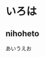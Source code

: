 # いろは
## nihoheto
あいうえお

<head>

<meta name=”twitter:card” content=”summary“>
<meta name=”twitter:site” content=”@kkhaiya“>
<meta name=”twitter:title” content=”we-are-tentatively/in-correspondence“>
<meta name=”twitter:description” content=”*************************************“>
<meta name=”twitter:image” content=”*****“>

</head> 

